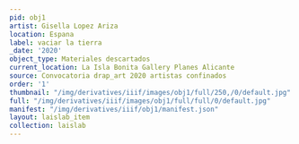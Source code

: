 ```yaml
---
pid: obj1
artist: Gisella Lopez Ariza
location: Espana
label: vaciar la tierra
_date: '2020'
object_type: Materiales descartados
current_location: La Isla Bonita Gallery Planes Alicante
source: Convocatoria drap_art 2020 artistas confinados
order: '1'
thumbnail: "/img/derivatives/iiif/images/obj1/full/250,/0/default.jpg"
full: "/img/derivatives/iiif/images/obj1/full/full/0/default.jpg"
manifest: "/img/derivatives/iiif/obj1/manifest.json"
layout: laislab_item
collection: laislab
---
```

